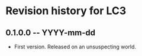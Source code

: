 # Revision history for LC3

## 0.1.0.0 -- YYYY-mm-dd

* First version. Released on an unsuspecting world.
